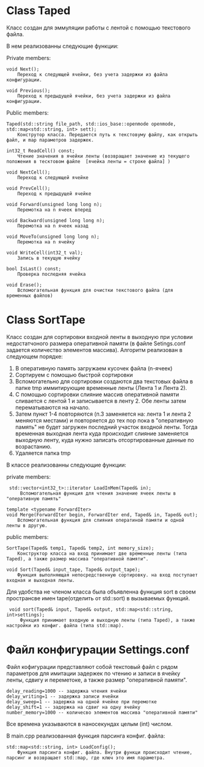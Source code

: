 # Class Taped
Класс создан для эммуляции работы с лентой с помощью текстового файла.

В нем реализованны следующие функции:

Private members:

    void Next();
        Переход к следующей ячейки, без учета задержки из файла конфигурации.
    
    void Previous();
        Переход к предыдущей ячейки, без учета задержки из файла конфигурации.

Public members:

    Taped(std::string file_path, std::ios_base::openmode openmode, std::map<std::string, int> sett);
        Конструтор класса. Передается путь к текстовуму файлу, как открыть файл, и map параметров задержек. 

    int32_t ReadCell() const; 
        Чтение значения в ячейки ленты (возвращает значение из текущего положения в тесктовом файле  [ячейка ленты = строке файла] )
    
    void NextCell();
        Переход к следующей ячейке
    
    void PrevCell();
        Переход к предыдущей ячейке
    
    void Forward(unsigned long long n); 
        Перемотка на n ячеек вперед
    
    void Backward(unsigned long long n); 
        Перемотка на n ячеек назад
    
    void MoveTo(unsigned long long n);
        Перемотка на n ячейку
    
    void WriteCell(int32_t val); 
        Запись в текущую ячейку
    
    bool IsLast() const; 
        Проверка последняя ячейка
    
    void Erase();
        Вспомогательная функция для очистки текстового файла (для временных файлов)

# Class SortTape
Класс создан для сортировки входной ленты в выходную при условии недостатчоного размера оперативной памяти (в файле Setings.conf задается количество элементов массива).
Алгоритм реализован в следующем порядке:
1) В оперативную память загружаем кусочек файла (n-ячеек)
2) Сортируем с помощью быстрой сортировки
3) Вспомогательно для сортировки создаются два текстовых файла в папке tmp иммитирующие временные ленты (Лента 1 и Лента 2).
4) С помощью сортировки слияние массив оперативной памяти сливается с лентой 1 и записывается в ленту 2. Обе ленты затем перематываются на начало. 
5) Затем пункт 1-4 повторяются (п.3 заменяется на: лента 1 и лента 2 меняются местами) и повторяется до тех пор пока в "оперативную память" не будет загружен последний участок входной ленты. Тогда временная выходная лента куда происходит слияние заменяется выходную ленту, куда нужно записать отсортированные данные по возрастанию.
6) Удаляется папка tmp

В классе реализованны следующие функции:

private members:

     std::vector<int32_t>::iterator LoadInMem(Taped& in);
         Вспомогательная функция для чтения значение ячеек ленты в "оперативную память"
   
    template <typename ForwardIter>  
    void Merge(ForwardIter begin, ForwardIter end, Taped& in, Taped& out);
        Вспомогательная функция для слияния оператиной памяти и одной ленты в другую.

public members:
   
    SortTape(Taped& temp1, Taped& temp2, int memory_size);
        Конструктор класса на вход принимает две временные ленты (типа Taped), а также размер массива "оперативной памяти".
   
    void Sort(Taped& input_tape, Taped& output_tape);
        Функция выполняющая непосредственную сортировку. на вход поступает входная и выходная ленты.

Для удобства не членом класса была объявленна функция sort в своем пространсве имен tape(отделить от std::sort) в вызываемых функций.

     void sort(Taped& input, Taped& output, std::map<std::string, int>settings);
         Функция принимает входную и выходную ленты (типа Taped), а также настройки из конфиг. файла (типа std::map).


# Файл конфигурации Settings.conf
Файл кофигурации представляют собой текстовый файл с рядом параметров для имитации задержек по чтению и записи в ячейку ленты, сдвигу и переметоке, а также размер "оперативной памяти".

    delay_reading=1000 -- задержка чтения ячейки
    delay_writing=1 -- задержка записи ячейки
    delay_sweep=1 -- задержка на одной ячейке при перемотке
    delay_shift=1 -- задержка на сдвиг на одну ячейку
    number_memory=1000 -- количесво элементов массива "оперативной памяти"

Все времена указываются в наносекундах целым (int) числом.

В main.cpp реализованная функция парсинга конфиг. файла: 

    std::map<std::string, int> LoadConfig();
        Функция парсинга конфиг. файла. Внутри функци происходит чтение, парсинг и возвращает std::map, где ключ это имя параметра.

